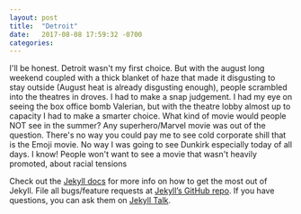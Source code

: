 ```yaml
---
layout: post
title:  "Detroit"
date:   2017-08-08 17:59:32 -0700
categories:
---
```

I'll be honest. Detroit wasn't my first choice. But with the august long weekend coupled with a thick blanket of haze that made it disgusting to stay outside (August heat is already disgusting enough), people scrambled into the theatres in droves. I had to make a snap judgement. I had my eye on seeing the box office bomb Valerian, but with the theatre lobby almost up to capacity I had to make a smarter choice. What kind of movie would people NOT see in the summer? Any superhero/Marvel movie was out of the question. There's no way you could pay me to see cold corporate shill that is the Emoji movie. No way I was going to see Dunkirk especially today of all days. I know! People won't want to see a movie that wasn't heavily promoted, about racial tensions 

Check out the [Jekyll docs][jekyll-docs] for more info on how to get the most out of Jekyll. File all bugs/feature requests at [Jekyll’s GitHub repo][jekyll-gh]. If you have questions, you can ask them on [Jekyll Talk][jekyll-talk].

[jekyll-docs]: https://jekyllrb.com/docs/home
[jekyll-gh]:   https://github.com/jekyll/jekyll
[jekyll-talk]: https://talk.jekyllrb.com/
